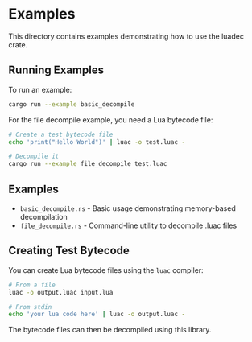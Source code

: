 # Examples

This directory contains examples demonstrating how to use the luadec crate.

## Running Examples

To run an example:

```bash
cargo run --example basic_decompile
```

For the file decompile example, you need a Lua bytecode file:

```bash
# Create a test bytecode file
echo 'print("Hello World")' | luac -o test.luac -

# Decompile it
cargo run --example file_decompile test.luac
```

## Examples

- `basic_decompile.rs` - Basic usage demonstrating memory-based decompilation
- `file_decompile.rs` - Command-line utility to decompile .luac files

## Creating Test Bytecode

You can create Lua bytecode files using the `luac` compiler:

```bash
# From a file
luac -o output.luac input.lua

# From stdin
echo 'your lua code here' | luac -o output.luac -
```

The bytecode files can then be decompiled using this library.